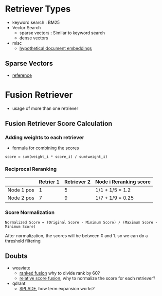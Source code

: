 # Retriever Types
- keyword search : BM25
- Vector Search
    - sparse vectors : Similar to keyword search
    - dense vectors
- misc
    - [hypothetical document embeddings](https://python.langchain.com/v0.1/docs/templates/hyde/)

## Sparse Vectors
- [reference](https://qdrant.tech/articles/sparse-vectors/)

# Fusion Retriever
- usage of more than one retriever

## Fusion Retriever Score Calculation

### Adding weights to each retriever

- formula for combining the scores
```
score = sum(weight_i * score_i) / sum(weight_i)
```
### Reciprocal Reranking

| | Retrier 1 | Retriever 2 | Node i Reranking score
|---|---|---|---|
| Node 1 pos | 1 | 5 | 1/1 + 1/5 = 1.2
| Node 2 pos | 7 | 9 | 1/7 + 1/9 = 0.25

### Score Normalization

```
Normalized Score = (Original Score - Minimum Score) / (Maximum Score - Minimum Score)
```
After normalization, the scores will be between 0 and 1. so we can do a threshold filtering


## Doubts
- weaviate
    - [ranked fusion](https://weaviate.io/blog/hybrid-search-fusion-algorithms#ranked-fusion) why to divide rank by 60?
    - [relative score fusion](https://weaviate.io/blog/hybrid-search-fusion-algorithms#relative-score-fusion), why to normalize the score for each retriever?
- qdrant
    - [SPLADE](https://qdrant.tech/articles/sparse-vectors/#why-splade-works-term-expansion), how term expansion works?
